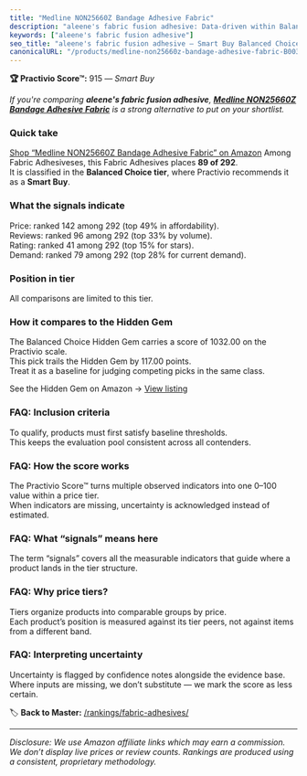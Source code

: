 ```yaml
---
title: "Medline NON25660Z Bandage Adhesive Fabric"
description: "aleene's fabric fusion adhesive: Data-driven within Balanced Choice ranking using the Practivio Score™. Positioned by quality, value, demand, findability, mome…"
keywords: ["aleene's fabric fusion adhesive"]
seo_title: "aleene's fabric fusion adhesive — Smart Buy Balanced Choice (2025)"
canonicalURL: "/products/medline-non25660z-bandage-adhesive-fabric-B003WP3U84/"
---
```


**🏆 Practivio Score™:** 915 — _Smart Buy_


*If you're comparing **aleene's fabric fusion adhesive**, **[Medline NON25660Z Bandage Adhesive Fabric](https://www.amazon.com/dp/B003WP3U84?tag=practivio-20)** is a strong alternative to put on your shortlist.*
### Quick take
[Shop “Medline NON25660Z Bandage Adhesive Fabric” on Amazon](https://www.amazon.com/dp/B003WP3U84?tag=practivio-20)
Among Fabric Adhesiveses, this Fabric Adhesives places **89 of 292**.  
It is classified in the **Balanced Choice tier**, where Practivio recommends it as a **Smart Buy**.

### What the signals indicate
Price: ranked 142 among 292 (top 49% in affordability).  
Reviews: ranked 96 among 292 (top 33% by volume).  
Rating: ranked 41 among 292 (top 15% for stars).  
Demand: ranked 79 among 292 (top 28% for current demand).

### Position in tier
All comparisons are limited to this tier.

### How it compares to the Hidden Gem
The Balanced Choice Hidden Gem carries a score of 1032.00 on the Practivio scale.  
This pick trails the Hidden Gem by 117.00 points.  
Treat it as a baseline for judging competing picks in the same class.  

See the Hidden Gem on Amazon → [View listing](https://www.amazon.com/dp/B09BNPX3XJ?tag=practivio-20)

### FAQ: Inclusion criteria
To qualify, products must first satisfy baseline thresholds.  
This keeps the evaluation pool consistent across all contenders.

### FAQ: How the score works
The Practivio Score™ turns multiple observed indicators into one 0–100 value within a price tier.  
When indicators are missing, uncertainty is acknowledged instead of estimated.

### FAQ: What “signals” means here
The term “signals” covers all the measurable indicators that guide where a product lands in the tier structure.

### FAQ: Why price tiers?
Tiers organize products into comparable groups by price.  
Each product’s position is measured against its tier peers, not against items from a different band.

### FAQ: Interpreting uncertainty
Uncertainty is flagged by confidence notes alongside the evidence base.  
Where inputs are missing, we don’t substitute — we mark the score as less certain.


🏷️ **Back to Master:** [/rankings/fabric-adhesives/](/rankings/fabric-adhesives/)

---
_Disclosure: We use Amazon affiliate links which may earn a commission. We don’t display live prices or review counts. Rankings are produced using a consistent, proprietary methodology._
